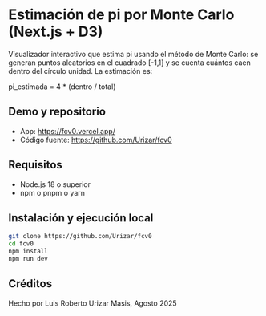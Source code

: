 # Estimación de pi por Monte Carlo (Next.js + D3)

Visualizador interactivo que estima pi usando el método de Monte Carlo:
se generan puntos aleatorios en el cuadrado [-1,1] y se cuenta cuántos
caen dentro del círculo unidad. La estimación es:

pi_estimada = 4 * (dentro / total)

## Demo y repositorio

- App: https://fcv0.vercel.app/
- Código fuente: https://github.com/Urizar/fcv0

## Requisitos

- Node.js 18 o superior
- npm o pnpm o yarn

## Instalación y ejecución local

```bash
git clone https://github.com/Urizar/fcv0
cd fcv0
npm install
npm run dev
```
## Créditos

Hecho por Luis Roberto Urizar Masis, Agosto 2025
